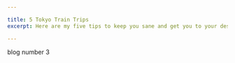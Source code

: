 ```yaml
---

title: 5 Tokyo Train Trips
excerpt: Here are my five tips to keep you sane and get you to your destination on the Tokyo Subway.

---
```


blog number 3